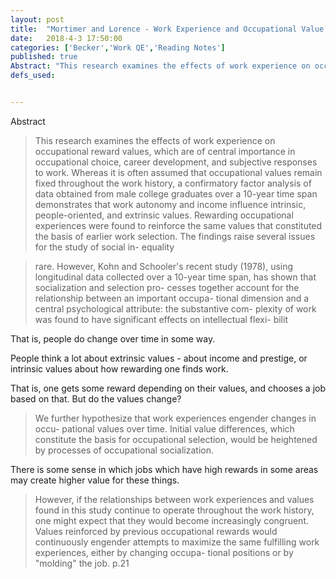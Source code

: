 ```yaml
---
layout: post
title:  "Mortimer and Lorence - Work Experience and Occupational Value Socialization "
date:   2018-4-3 17:50:00
categories: ['Becker','Work QE','Reading Notes']
published: true
Abstract: "This research examines the effects of work experience on occupational reward values, which are of central importance in occupational choice, career development, and subjective responses to work. Whereas it is often assumed that occupational values remain fixed throughout the work history, a confirmatory factor analysis of data obtained from male college graduates over a 10-year time span demonstrates that work autonomy and income influence intrinsic, people-oriented, and extrinsic values. Rewarding occupational experiences were found to reinforce the same values that constituted the basis of earlier work selection. The findings raise several issues for the study of social in- equality."
defs_used:


---
```

Abstract
>This research examines the effects of work experience on occupational reward values, which are of central importance in occupational choice, career development, and subjective responses to work. Whereas it is often assumed that occupational values remain fixed throughout the work history, a confirmatory factor analysis of data obtained from male college graduates over a 10-year time span demonstrates that work autonomy and income influence intrinsic, people-oriented, and extrinsic values. Rewarding occupational experiences were found to reinforce the same values that constituted the basis of earlier work selection. The findings raise several issues for the study of social in- equality

>rare. However, Kohn and Schooler's recent study (1978), using longitudinal data collected over a 10-year time span, has shown that socialization and selection pro- cesses together account for the relationship between an important occupa- tional dimension and a central psychological attribute: the substantive com- plexity of work was found to have significant effects on intellectual flexi- bilit

That is, people do change over time in some way.

People think a lot about extrinsic values - about income and prestige, or intrinsic values about how rewarding one finds work.

That is, one gets some reward depending on their values, and chooses a job based on that. But do the values change?

>We further hypothesize that work experiences engender changes in occu- pational values over time. Initial value differences, which constitute the basis for occupational selection, would be heightened by processes of occupational socialization.

There is some sense in which jobs which have high rewards in some areas may create higher value for these things.

>However, if the relationships between work experiences and values found in this study continue to operate throughout the work history, one might expect that they would become increasingly congruent. Values reinforced by previous occupational rewards would continuously engender attempts to maximize the same fulfilling work experiences, either by changing occupa- tional positions or by "molding" the job. p.21
